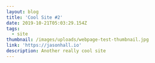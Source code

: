 ```yaml
---
layout: blog
title: 'Cool Site #2'
date: 2019-10-21T05:03:29.154Z
tags:
  - site
thumbnail: /images/uploads/webpage-test-thumbnail.jpg
link: 'https://jasonhall.io'
description: Another really cool site
---
```


